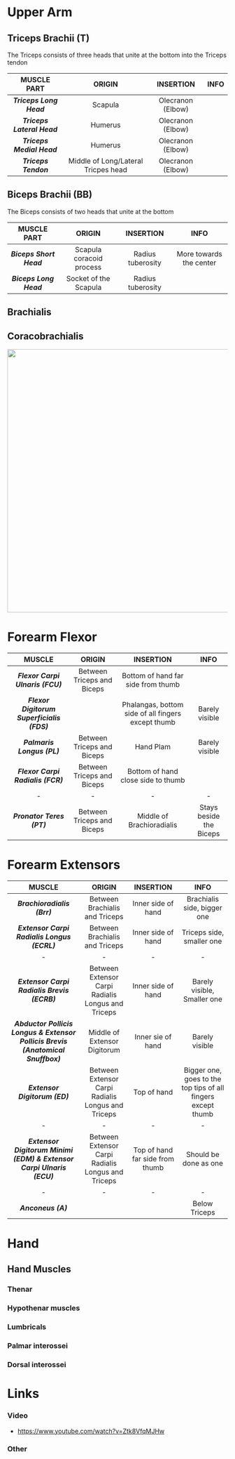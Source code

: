 # Upper Arm
## Triceps Brachii (T)
The Triceps consists of three heads that unite at the bottom into the Triceps tendon

|MUSCLE PART|ORIGIN|INSERTION|INFO
|:-:|:-:|:-:|:-:
|_**Triceps Long Head**_|Scapula|Olecranon (Elbow)|
|_**Triceps Lateral Head**_|Humerus|Olecranon (Elbow)|
|_**Triceps Medial Head**_|Humerus|Olecranon (Elbow)|
|_**Triceps Tendon**_|Middle of Long/Lateral Tricpes head|Olecranon (Elbow)|

## Biceps Brachii (BB)
The Biceps consists of two heads that unite at the bottom

|MUSCLE PART|ORIGIN|INSERTION|INFO
|:-:|:-:|:-:|:-:
|_**Biceps  Short Head**_|Scapula coracoid process|Radius tuberosity|More towards the center
|_**Biceps Long Head**_|Socket of the Scapula|Radius tuberosity|


## Brachialis

## Coracobrachialis
<img src="https://i.imgur.com/2beqfTb.png" width="600">


# Forearm Flexor
|MUSCLE|ORIGIN|INSERTION|INFO
|:-:|:-:|:-:|:-:
|_**Flexor Carpi Ulnaris (FCU)**_|Between Triceps and Biceps|Bottom of hand far side from thumb|
|_**Flexor Digitorum Superficialis (FDS)**_||Phalangas, bottom side of all fingers except thumb|Barely visible
|_**Palmaris Longus (PL)**_|Between Triceps and Biceps|Hand Plam|Barely visible
|_**Flexor Carpi Radialis (FCR)**_|Between Triceps and Biceps|Bottom of hand close side to thumb|
|-|-|-|-
|_**Pronator Teres (PT)**_|Between Triceps and Biceps|Middle of Brachioradialis|Stays beside the Biceps 


# Forearm Extensors
|MUSCLE|ORIGIN|INSERTION|INFO
|:-:|:-:|:-:|:-:
|_**Brachioradialis (Brr)**_|Between Brachialis and Triceps|Inner side of hand|Brachialis side, bigger one
|_**Extensor Carpi Radialis Longus (ECRL)**_|Between Brachialis and Triceps|Inner side of hand|Triceps side, smaller one
|-|-|-|-
|_**Extensor Carpi Radialis Brevis (ECRB)**_|Between Extensor Carpi Radialis Longus and Triceps|Inner side of hand|Barely visible, Smaller one
|_**Abductor Pollicis Longus & Extensor Pollicis Brevis (Anatomical Snuffbox)**_|Middle of Extensor Digitorum|Inner sie of hand|Barely visible
|_**Extensor Digitorum (ED)**_|Between Extensor Carpi Radialis Longus and Triceps|Top of hand|Bigger one, goes to the top tips of all fingers except thumb|
|-|-|-|-
|_**Extensor Digitorum Minimi (EDM) & Extensor Carpi Ulnaris (ECU)**_|Between Extensor Carpi Radialis Longus and Triceps|Top of hand far side from thumb|Should be done as one
|-|-|-|-
|_**Anconeus (A)**_|||Below Triceps


# Hand
## Hand Muscles
### Thenar
### Hypothenar muscles
### Lumbricals
### Palmar interossei
### Dorsal interossei



# Links
### Video
- https://www.youtube.com/watch?v=Ztk8VfqMJHw
### Other